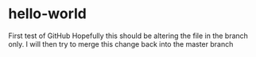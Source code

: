 # hello-world
First test of GitHub
Hopefully this should be altering the file in the branch only. I will then try to merge this change back into the master branch
